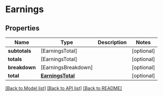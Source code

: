 # Earnings

## Properties
Name | Type | Description | Notes
------------ | ------------- | ------------- | -------------
**subtotals** | [EarningsTotal] |  | [optional] 
**totals** | [EarningsTotal] |  | [optional] 
**breakdown** | [EarningsBreakdown] |  | [optional] 
**total** | [**EarningsTotal**](EarningsTotal.md) |  | [optional] 

[[Back to Model list]](../README.md#documentation-for-models) [[Back to API list]](../README.md#documentation-for-api-endpoints) [[Back to README]](../README.md)


